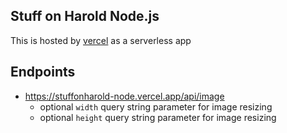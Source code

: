 ## Stuff on Harold Node.js 

This is hosted by [vercel](https://vercel.com/) as a serverless app

## Endpoints

* https://stuffonharold-node.vercel.app/api/image
    * optional `width` query string parameter for image resizing
    * optional `height` query string parameter for image resizing
